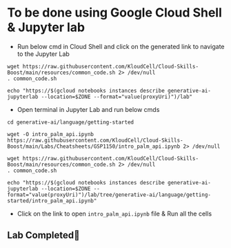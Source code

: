 # **To be done using Google Cloud Shell & Jupyter lab**

- Run below cmd in Cloud Shell and click on the generated link to navigate to the Jupyter Lab

```
wget https://raw.githubusercontent.com/KloudCell/Cloud-Skills-Boost/main/resources/common_code.sh 2> /dev/null
. common_code.sh

echo "https://$(gcloud notebooks instances describe generative-ai-jupyterlab --location=$ZONE --format="value(proxyUri)")/lab"
```

- Open terminal in Jupyter Lab and run below cmds

```
cd generative-ai/language/getting-started

wget -O intro_palm_api.ipynb https://raw.githubusercontent.com/KloudCell/Cloud-Skills-Boost/main/Labs/Cheatsheets/GSP1150/intro_palm_api.ipynb 2> /dev/null

wget https://raw.githubusercontent.com/KloudCell/Cloud-Skills-Boost/main/resources/common_code.sh 2> /dev/null
. common_code.sh

echo "https://$(gcloud notebooks instances describe generative-ai-jupyterlab --location=$ZONE --format="value(proxyUri)")/lab/tree/generative-ai/language/getting-started/intro_palm_api.ipynb"
```

- Click on the link to open `intro_palm_api.ipynb` file & Run all the cells

## Lab Completed🎉